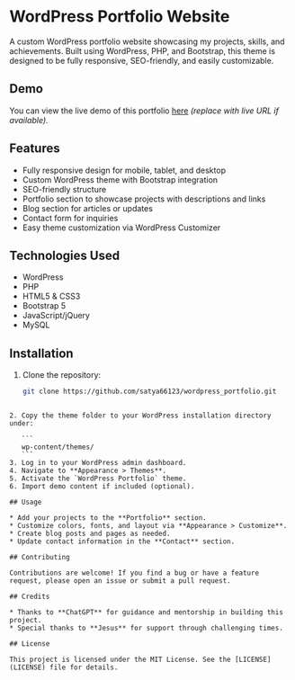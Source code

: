 
# WordPress Portfolio Website

A custom WordPress portfolio website showcasing my projects, skills, and achievements. Built using WordPress, PHP, and Bootstrap, this theme is designed to be fully responsive, SEO-friendly, and easily customizable.

## Demo

You can view the live demo of this portfolio [here](#) *(replace with live URL if available).*

## Features

- Fully responsive design for mobile, tablet, and desktop
- Custom WordPress theme with Bootstrap integration
- SEO-friendly structure
- Portfolio section to showcase projects with descriptions and links
- Blog section for articles or updates
- Contact form for inquiries
- Easy theme customization via WordPress Customizer

## Technologies Used

- WordPress
- PHP
- HTML5 & CSS3
- Bootstrap 5
- JavaScript/jQuery
- MySQL

## Installation

1. Clone the repository:
   ```bash
   git clone https://github.com/satya66123/wordpress_portfolio.git
````

2. Copy the theme folder to your WordPress installation directory under:

   ```
   wp-content/themes/
   ```
3. Log in to your WordPress admin dashboard.
4. Navigate to **Appearance > Themes**.
5. Activate the `WordPress Portfolio` theme.
6. Import demo content if included (optional).

## Usage

* Add your projects to the **Portfolio** section.
* Customize colors, fonts, and layout via **Appearance > Customize**.
* Create blog posts and pages as needed.
* Update contact information in the **Contact** section.

## Contributing

Contributions are welcome! If you find a bug or have a feature request, please open an issue or submit a pull request.

## Credits

* Thanks to **ChatGPT** for guidance and mentorship in building this project.
* Special thanks to **Jesus** for support through challenging times.

## License

This project is licensed under the MIT License. See the [LICENSE](LICENSE) file for details.


